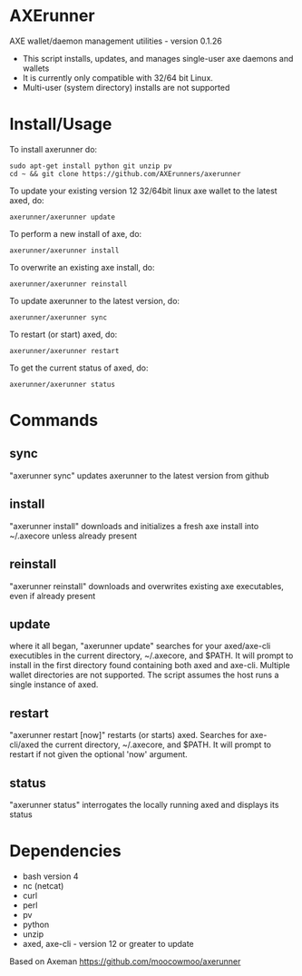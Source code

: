 # AXErunner

AXE wallet/daemon management utilities - version 0.1.26

* This script installs, updates, and manages single-user axe daemons and wallets
* It is currently only compatible with 32/64 bit Linux.
* Multi-user (system directory) installs are not supported

# Install/Usage

To install axerunner do:

    sudo apt-get install python git unzip pv
    cd ~ && git clone https://github.com/AXErunners/axerunner

To update your existing version 12 32/64bit linux axe wallet to the latest
axed, do:

    axerunner/axerunner update

To perform a new install of axe, do:

    axerunner/axerunner install

To overwrite an existing axe install, do:

    axerunner/axerunner reinstall

To update axerunner to the latest version, do:

    axerunner/axerunner sync

To restart (or start) axed, do:

    axerunner/axerunner restart

To get the current status of axed, do:

    axerunner/axerunner status


# Commands

## sync

"axerunner sync" updates axerunner to the latest version from github

## install

"axerunner install" downloads and initializes a fresh axe install into ~/.axecore
unless already present

## reinstall

"axerunner reinstall" downloads and overwrites existing axe executables, even if
already present

## update

where it all began, "axerunner update" searches for your axed/axe-cli
executibles in the current directory, ~/.axecore, and $PATH.  It will prompt
to install in the first directory found containing both axed and axe-cli.
Multiple wallet directories are not supported. The script assumes the host runs
a single instance of axed.

## restart

"axerunner restart [now]" restarts (or starts) axed. Searches for axe-cli/axed
the current directory, ~/.axecore, and $PATH. It will prompt to restart if not
given the optional 'now' argument.

## status

"axerunner status" interrogates the locally running axed and displays its status

# Dependencies

* bash version 4
* nc (netcat)
* curl
* perl
* pv
* python
* unzip
* axed, axe-cli - version 12 or greater to update

Based on Axeman https://github.com/moocowmoo/axerunner
